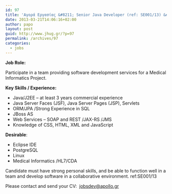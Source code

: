 ```yaml
---
id: 97
title: 'Αγορά Εργασίας &#8211; Senior Java Developer (ref: SE001/13) &#8211; Apollo SA'
date: 2013-03-21T14:06:16+02:00
author: papo
layout: post
guid: http://www.jhug.gr/?p=97
permalink: /archives/97
categories:
  - jobs
---
```

**Job Role:**

Participate in a team providing software development services for a Medical Informatics Project.

**Key Skills / Experience:**

  * Java/J2EE – at least 3 years commercial experience
  * Java Server Faces (JSF), Java Server Pages (JSP), Servlets
  * ORM/JPA /Strong Experience in SQL
  * JBoss AS
  * Web Services – SOAP and REST /JAX-RS /JMS
  * Knowledge of CSS, HTML, XML and JavaScript

**Desirable**:

  * Eclipse IDE
  * PostgreSQL
  * Linux
  * Medical Informatics /HL7/CDA

Candidate must have strong personal skills, and be able to function well in a team and develop software in a collaborative environment. ref:SE001/13

Please contact and send your CV:  <jobsdev@apollo.gr>